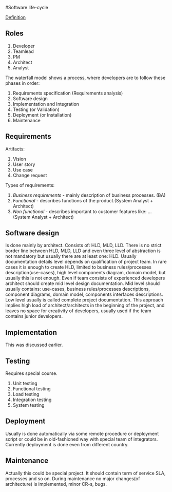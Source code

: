 #Software life-cycle

[Definition](http://en.wikipedia.org/wiki/Software_development_process)

## Roles

1. Developer
1. Teamlead
1. PM
1. Architect
1. Analyst


The waterfall model shows a process, where developers are to follow these phases in order:

1. Requirements specification (Requirements analysis)
1. Software design
1. Implementation and Integration
1. Testing (or Validation)
1. Deployment (or Installation)
1. Maintenance

## Requirements

Artifacts:

1. Vision
1. User story
1. Use case
1. Change request

Types of requirements: 

1. *Business requirements* - mainly description of business processes. (BA)
1. *Functional* - describes functions of the product.(System Analyst + Architect)
1. *Non functional* - describes important to customer features like: ... (System Analyst + Architect)

## Software design
Is done mainly by architect. Consists of: HLD, MLD, LLD.
There is no strict border line between HLD, MLD, LLD and even three level of abstraction is not mandatory but usually there are at least one: HLD.
Usually documentation details level depends on qualification of project team. In rare cases it is enough to create HLD, limited to business rules/processes description(use-cases), high level components diagram, domain model, but usually this is not enough.
Even if team consists of experienced developers architect should create mid level design documentation.
Mid level should usually contains: use-cases, business rules/processes descriptions, component diagrams, domain model, components interfaces descriptions.
Low level usually is called complete project documentation. This approach implies high load of architect/architects in the beginning of the project, and leaves no space for creativity of developers, usually used if the team contains junior developers.

## Implementation
This was discussed earlier.

## Testing
Requires special course.

1. Unit testing
1. Functional testing
1. Load testing
1. Integration testing
1. System testing

## Deployment

Usually is done automatically via some remote procedure or deployment script or could be in old-fashioned way with special team of integrators. Currently deployment is done even from different country.

## Maintenance

Actually this could be special project. It should contain term of service SLA, processes and so on. During maintenance no major changes(of architecture) is implemented, minor CR-s, bugs.